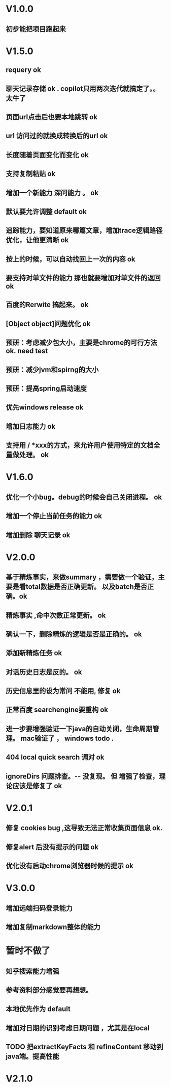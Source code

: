 # V1.0.0
## 初步能把项目跑起来

# V1.5.0 
## requery ok
## 聊天记录存储 ok . copilot只用两次迭代就搞定了。。太牛了
## 页面url点击后也要本地跳转 ok
## url 访问过的就换成转换后的url ok
## 长度随着页面变化而变化 ok
## 支持复制粘贴 ok
## 增加一个新能力 深问能力 。 ok
## 默认要允许调整 default ok 
## 追踪能力，要知道原来哪篇文章，增加trace逻辑路径优化，让他更清晰 ok
## 按上的时候，可以自动找回上一次的内容 ok
## 要支持对单文件的能力 那也就要增加对单文件的返回 ok
## 百度的Rerwite 搞起来。 ok 
## [Object object]问题优化 ok
## 预研：考虑减少包大小，主要是chrome的可行方法 ok. need test
## 预研：减少jvm和spirng的大小
## 预研：提高spring启动速度 
## 优先windows release ok
## 增加日志能力 ok
## 支持用 / *xxx的方式，来允许用户使用特定的文档全量做处理。 ok 

# V1.6.0
## 优化一个小bug。debug的时候会自己关闭进程。 ok

## 增加一个停止当前任务的能力 ok
## 增加删除 聊天记录 ok



# V2.0.0
## 基于精炼事实，来做summary ，需要做一个验证，主要是看total数据是否正确更新。 以及batch是否正确。ok 
## 精炼事实 ,命中次数正常更新。  ok
## 确认一下，删除精炼的逻辑是否是正确的。 ok
## 添加新精炼任务 ok
## 对话历史日志是反的。 ok
## 历史信息里的设为常问 不能用, 修复  ok
## 正常百度 searchengine要重构 ok
## 进一步要增强验证一下java的自动关闭，生命周期管理。 mac验证了 ， windows todo .
## 404 local quick search 调对  ok 
## ignoreDirs 问题排查。-- 没复现。 但 增强了检查，理论应该是修复了 ok


# V2.0.1
## 修复 cookies bug  ,这导致无法正常收集页面信息 ok. 
## 修复alert 后没有提示的问题 ok 
## 优化没有启动chrome浏览器时候的提示 ok
## 

# V3.0.0
## 增加远端扫码登录能力 
## 增加复制markdown整体的能力


# 暂时不做了
## 知乎搜索能力增强
## 参考资料部分感觉要再想想。 
## 本地优先作为 default 
## 增加对日期的识别考虑日期问题 ，尤其是在local
## TODO 把extractKeyFacts 和 refineContent 移动到java端。提高性能

# V2.1.0 